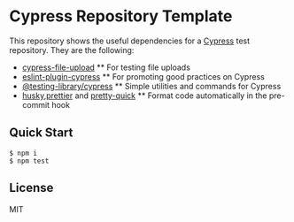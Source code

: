 # Cypress Repository Template

This repository shows the useful dependencies for a [Cypress](https://github.com/cypress-io/cypress) test repository.  They are the following:

* [cypress-file-upload](https://github.com/abramenal/cypress-file-upload)
** For testing file uploads
* [eslint-plugin-cypress](https://github.com/cypress-io/eslint-plugin-cypress)
** For promoting good practices on Cypress
* [@testing-library/cypress](https://github.com/testing-library/cypress-testing-library)
** Simple utilities and commands for Cypress
* [husky](https://github.com/typicode/husky),[prettier](https://github.com/prettier/prettier) and [pretty-quick](https://github.com/azz/pretty-quick)
** Format code automatically in the pre-commit hook

## Quick Start

```
$ npm i
$ npm test
```

## License

MIT